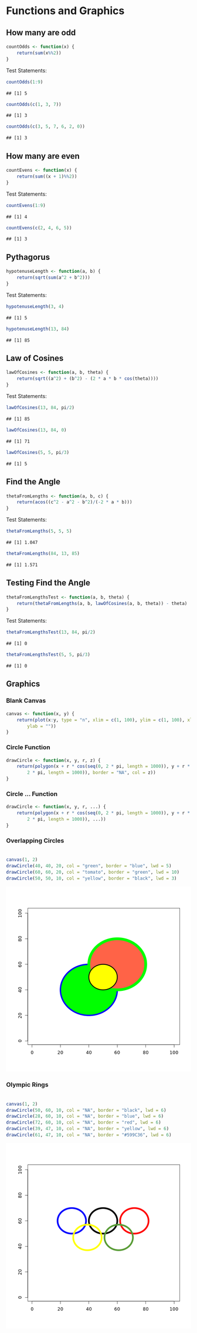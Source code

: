 Functions and Graphics
===========

## How many are odd

```r
countOdds <- function(x) {
    return(sum(x%%2))
}
```

Test Statements:

```r
countOdds(1:9)
```

```
## [1] 5
```

```r
countOdds(c(1, 3, 7))
```

```
## [1] 3
```

```r
countOdds(c(3, 5, 7, 6, 2, 0))
```

```
## [1] 3
```


## How many are even

```r
countEvens <- function(x) {
    return(sum((x + 1)%%2))
}
```

Test Statements:

```r
countEvens(1:9)
```

```
## [1] 4
```

```r
countEvens(c(2, 4, 6, 5))
```

```
## [1] 3
```


## Pythagorus

```r
hypotenuseLength <- function(a, b) {
    return(sqrt(sum(a^2 + b^2)))
}
```

Test Statements:

```r
hypotenuseLength(3, 4)
```

```
## [1] 5
```

```r
hypotenuseLength(13, 84)
```

```
## [1] 85
```


## Law of Cosines

```r
lawOfCosines <- function(a, b, theta) {
    return(sqrt((a^2) + (b^2) - (2 * a * b * cos(theta))))
}
```

Test Statements:

```r
lawOfCosines(13, 84, pi/2)
```

```
## [1] 85
```

```r
lawOfCosines(13, 84, 0)
```

```
## [1] 71
```

```r
lawOfCosines(5, 5, pi/3)
```

```
## [1] 5
```


## Find the Angle

```r
thetaFromLengths <- function(a, b, c) {
    return(acos((c^2 - a^2 - b^2)/(-2 * a * b)))
}
```

Test Statements:

```r
thetaFromLengths(5, 5, 5)
```

```
## [1] 1.047
```

```r
thetaFromLengths(84, 13, 85)
```

```
## [1] 1.571
```


## Testing Find the Angle

```r
thetaFromLengthsTest <- function(a, b, theta) {
    return(thetaFromLengths(a, b, lawOfCosines(a, b, theta)) - theta)
}
```

Test Statements:

```r
thetaFromLengthsTest(13, 84, pi/2)
```

```
## [1] 0
```

```r
thetaFromLengthsTest(5, 5, pi/3)
```

```
## [1] 0
```


## Graphics
### Blank Canvas

```r
canvas <- function(x, y) {
    return(plot(x:y, type = "n", xlim = c(1, 100), ylim = c(1, 100), xlab = "", 
        ylab = ""))
}
```


### Circle Function

```r
drawCircle <- function(x, y, r, z) {
    return(polygon(x + r * cos(seq(0, 2 * pi, length = 1000)), y + r * sin(seq(0, 
        2 * pi, length = 1000)), border = "NA", col = z))
}
```


### Circle ... Function

```r
drawCircle <- function(x, y, r, ...) {
    return(polygon(x + r * cos(seq(0, 2 * pi, length = 1000)), y + r * sin(seq(0, 
        2 * pi, length = 1000)), ...))
}
```


### Overlapping Circles

```r

canvas(1, 2)
drawCircle(40, 40, 20, col = "green", border = "blue", lwd = 5)
drawCircle(60, 60, 20, col = "tomato", border = "green", lwd = 10)
drawCircle(50, 50, 10, col = "yellow", border = "black", lwd = 3)
```

![plot of chunk unnamed-chunk-16](figure/unnamed-chunk-16.png) 


### Olympic Rings

```r

canvas(1, 2)
drawCircle(50, 60, 10, col = "NA", border = "black", lwd = 6)
drawCircle(28, 60, 10, col = "NA", border = "blue", lwd = 6)
drawCircle(72, 60, 10, col = "NA", border = "red", lwd = 6)
drawCircle(39, 47, 10, col = "NA", border = "yellow", lwd = 6)
drawCircle(61, 47, 10, col = "NA", border = "#599C36", lwd = 6)
```

![plot of chunk unnamed-chunk-17](figure/unnamed-chunk-17.png) 

